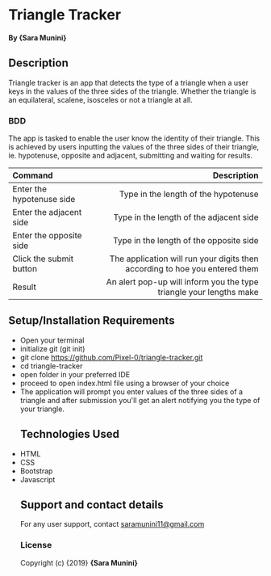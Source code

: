 # Triangle Tracker

#### By **{Sara Munini}**

## Description

Triangle tracker is an app that detects the type of a triangle when a user keys in the values of the three sides of the triangle. Whether the triangle is an equilateral, scalene, isosceles or not a triangle at all.

### BDD

The app is tasked to enable the user know the identity of their triangle. This is achieved by users inputting the values of the three sides of their triangle, ie. hypotenuse, opposite and adjacent, submitting and waiting for results.

| Command | Description |
| :--- | ---: |
| Enter the hypotenuse side | Type in the length of the hypotenuse |
| Enter the adjacent side | Type in the length of the adjacent side |
| Enter the opposite side | Type in the length of the opposite side |
| Click the submit button | The application will run your digits then according to hoe you entered them |
| Result | An alert pop-up will inform you the type triangle your lengths make |

## Setup/Installation Requirements

-   Open your terminal
-   initialize git (git init)
-   git clone <https://github.com/Pixel-0/triangle-tracker.git>
-   cd triangle-tracker
-   open folder in your preferred IDE
-   proceed to open index.html file using a browser of your choice
-   The application will prompt you enter values of the three sides of a triangle and after submission you'll get an alert notifying you the type of your triangle.
    ## Technologies Used
-   HTML
-   CSS
-   Bootstrap
-   Javascript
    ## Support and contact details
    For any user support, contact saramunini11@gmail.com
    ### License
    Copyright (c) {2019} **{Sara Munini}**
